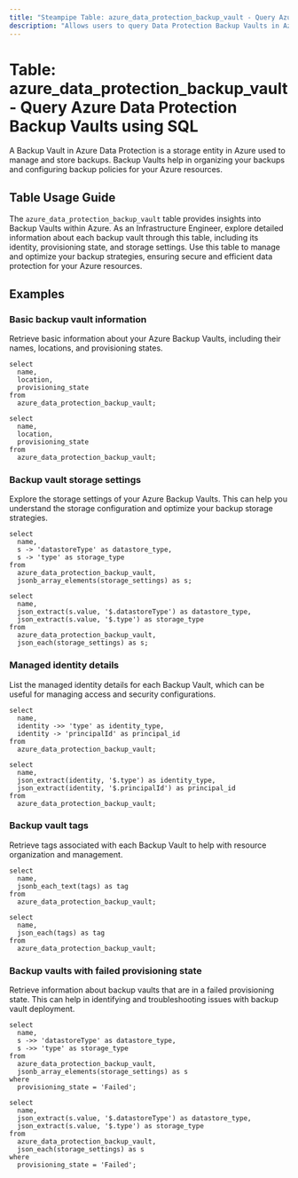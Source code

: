 ```yaml
---
title: "Steampipe Table: azure_data_protection_backup_vault - Query Azure Data Protection Backup Vaults using SQL"
description: "Allows users to query Data Protection Backup Vaults in Azure, providing detailed information about each backup vault, including its location, identity, provisioning state, and storage settings."
---
```


# Table: azure_data_protection_backup_vault - Query Azure Data Protection Backup Vaults using SQL

A Backup Vault in Azure Data Protection is a storage entity in Azure used to manage and store backups. Backup Vaults help in organizing your backups and configuring backup policies for your Azure resources.

## Table Usage Guide

The `azure_data_protection_backup_vault` table provides insights into Backup Vaults within Azure. As an Infrastructure Engineer, explore detailed information about each backup vault through this table, including its identity, provisioning state, and storage settings. Use this table to manage and optimize your backup strategies, ensuring secure and efficient data protection for your Azure resources.

## Examples

### Basic backup vault information
Retrieve basic information about your Azure Backup Vaults, including their names, locations, and provisioning states.

```sql+postgres
select
  name,
  location,
  provisioning_state
from
  azure_data_protection_backup_vault;
```

```sql+sqlite
select
  name,
  location,
  provisioning_state
from
  azure_data_protection_backup_vault;
```

### Backup vault storage settings
Explore the storage settings of your Azure Backup Vaults. This can help you understand the storage configuration and optimize your backup storage strategies.

```sql+postgres
select
  name,
  s -> 'datastoreType' as datastore_type,
  s -> 'type' as storage_type
from
  azure_data_protection_backup_vault,
  jsonb_array_elements(storage_settings) as s;
```

```sql+sqlite
select
  name,
  json_extract(s.value, '$.datastoreType') as datastore_type,
  json_extract(s.value, '$.type') as storage_type
from
  azure_data_protection_backup_vault,
  json_each(storage_settings) as s;
```

### Managed identity details
List the managed identity details for each Backup Vault, which can be useful for managing access and security configurations.

```sql+postgres
select
  name,
  identity ->> 'type' as identity_type,
  identity -> 'principalId' as principal_id
from
  azure_data_protection_backup_vault;
```

```sql+sqlite
select
  name,
  json_extract(identity, '$.type') as identity_type,
  json_extract(identity, '$.principalId') as principal_id
from
  azure_data_protection_backup_vault;
```

### Backup vault tags
Retrieve tags associated with each Backup Vault to help with resource organization and management.

```sql+postgres
select
  name,
  jsonb_each_text(tags) as tag
from
  azure_data_protection_backup_vault;
```

```sql+sqlite
select
  name,
  json_each(tags) as tag
from
  azure_data_protection_backup_vault;
```

### Backup vaults with failed provisioning state
Retrieve information about backup vaults that are in a failed provisioning state. This can help in identifying and troubleshooting issues with backup vault deployment.

```sql+postgres
select
  name,
  s ->> 'datastoreType' as datastore_type,
  s ->> 'type' as storage_type
from
  azure_data_protection_backup_vault,
  jsonb_array_elements(storage_settings) as s
where
  provisioning_state = 'Failed';
```

```sql+sqlite
select
  name,
  json_extract(s.value, '$.datastoreType') as datastore_type,
  json_extract(s.value, '$.type') as storage_type
from
  azure_data_protection_backup_vault,
  json_each(storage_settings) as s
where
  provisioning_state = 'Failed';
```
